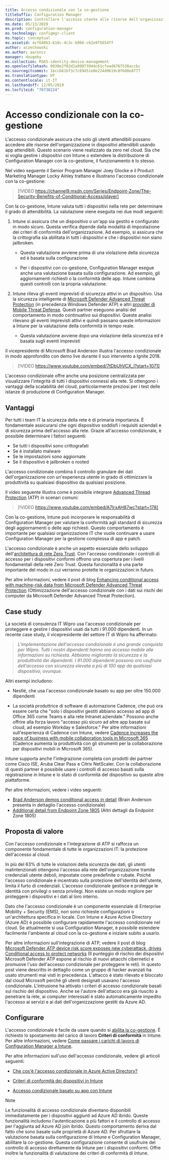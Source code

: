 ```yaml
---
title: Accesso condizionale con la co-gestione
titleSuffix: Configuration Manager
description: Controllare l'accesso utente alle risorse dell'organizzazione in base alle regole di conformità da Intune
ms.date: 05/13/2019
ms.prod: configuration-manager
ms.technology: configmgr-client
ms.topic: conceptual
ms.assetid: 4cf640b3-610c-4c3c-b966-c62e9f5654ff
author: aczechowski
ms.author: aaroncz
manager: dougeby
ms.collection: M365-identity-device-management
ms.openlocfilehash: 0930e2f02d2a99073944c61cfead6767530accbc
ms.sourcegitcommit: 1bccb61bf3c7c69d51e0e224d0619c8f608e8777
ms.translationtype: HT
ms.contentlocale: it-IT
ms.lasthandoff: 12/05/2019
ms.locfileid: "70738224"
---
```

# <a name="conditional-access-with-co-management"></a>Accesso condizionale con la co-gestione

L'accesso condizionale assicura che solo gli utenti attendibili possano accedere alle risorse dell'organizzazione in dispositivi attendibili usando app attendibili. Questo scenario viene realizzato da zero nel cloud. Sia che si voglia gestire i dispositivi con Intune o estendere la distribuzione di Configuration Manager con la co-gestione, il funzionamento è lo stesso.

Nel video seguente il Senior Program Manager Joey Glocke e il Product Marketing Manager Locky Ainley trattano e illustrano l'accesso condizionale con la co-gestione:

> [!VIDEO https://channel9.msdn.com/Series/Endpoint-Zone/The-Security-Benefits-of-Conditional-Access/player]

Con la co-gestione, Intune valuta tutti i dispositivi nella rete per determinare il grado di attendibilità. La valutazione viene eseguita nei due modi seguenti:

1. Intune si assicura che un dispositivo o un'app sia gestito e configurato in modo sicuro. Questa verifica dipende dalla modalità di impostazione dei criteri di conformità dell'organizzazione. Ad esempio, si assicura che la crittografia sia abilitata in tutti i dispositivi e che i dispositivi non siano jailbroken.  

    - Questa valutazione avviene prima di una violazione della sicurezza ed è basata sulla configurazione  

    - Per i dispositivi con co-gestione, Configuration Manager esegue anche una valutazione basata sulla configurazione. Ad esempio, gli aggiornamenti richiesti o la conformità delle app. Intune combina questi controlli con la propria valutazione.  

2. Intune rileva gli eventi imprevisti di sicurezza attivi in un dispositivo. Usa la sicurezza intelligente di [Microsoft Defender Advanced Threat Protection](/windows/security/threat-protection/microsoft-defender-atp/microsoft-defender-advanced-threat-protection) (in precedenza Windows Defender ATP) e altri [provider di Mobile Threat Defense](https://www.lookout.com/about/partners/microsoft). Questi partner eseguono analisi del comportamento in modo continuativo sui dispositivi. Queste analisi rilevano gli eventi imprevisti attivi e quindi passano queste informazioni a Intune per la valutazione della conformità in tempo reale.  

    - Questa valutazione avviene dopo una violazione della sicurezza ed è basata sugli eventi imprevisti  

Il vicepresidente di Microsoft Brad Anderson illustra l'accesso condizionale in modo approfondito con demo live durante il suo intervento a Ignite 2018. 

> [!VIDEO https://www.youtube.com/embed/7tDbUhVCX_I?start=1071]

L'accesso condizionale offre anche una posizione centralizzata per visualizzare l'integrità di tutti i dispositivi connessi alla rete. Si ottengono i vantaggi della scalabilità del cloud, particolarmente preziosi per i test delle istanze di produzione di Configuration Manager.


## <a name="benefits"></a>Vantaggi

Per tutti i team IT la sicurezza della rete è di primaria importanza. È fondamentale assicurarsi che ogni dispositivo soddisfi i requisiti aziendali e di sicurezza prima dell'accesso alla rete. Grazie all'accesso condizionale, è possibile determinare i fattori seguenti: 
- Se tutti i dispositivi sono crittografati  
- Se è installato malware  
- Se le impostazioni sono aggiornate  
- Se il dispositivo è jailbroken o rooted  

L'accesso condizionale combina il controllo granulare dei dati dell'organizzazione con un'esperienza utente in grado di ottimizzare la produttività su qualsiasi dispositivo da qualsiasi posizione.

Il video seguente illustra come è possibile integrare [Advanced Thread Protection](https://www.microsoft.com/windowsforbusiness/windows-atp) (ATP) in scenari comuni:

> [!VIDEO https://www.youtube.com/embed/A7IrxAH87wc?start=178]

Con la co-gestione, Intune può incorporare le responsabilità di Configuration Manager per valutare la conformità agli standard di sicurezza degli aggiornamenti o delle app richiesti. Questo comportamento è importante per qualsiasi organizzazione IT che vuole continuare a usare Configuration Manager per la gestione complessa di app e patch.

L'accesso condizionale è anche un aspetto essenziale dello sviluppo dell'[architettura di rete Zero Trust](https://cloudblogs.microsoft.com/microsoftsecure/2018/06/14/building-zero-trust-networks-with-microsoft-365/). Con l'accesso condizionale i controlli di accesso per i dispositivi conformi offrono una copertura per i livelli fondamentali della rete Zero Trust. Questa funzionalità è una parte importante del modo in cui verranno protette le organizzazioni in futuro.

Per altre informazioni, vedere il post di blog [Enhancing conditional access with machine-risk data from Microsoft Defender Advanced Threat Protection](https://techcommunity.microsoft.com/t5/Enterprise-Mobility-Security/Enhancing-conditional-access-with-machine-risk-data-from-Windows/ba-p/250559) (Ottimizzazione dell'accesso condizionale con i dati sui rischi dei computer da Microsoft Defender Advanced Threat Protection).



## <a name="case-studies"></a>Case study

La società di consulenza IT Wipro usa l'accesso condizionale per proteggere e gestire i dispositivi usati da tutti i 91.000 dipendenti. In un recente case study, il vicepresidente del settore IT di Wipro ha affermato:

> *L'implementazione dell'accesso condizionale è una grande conquista per Wipro. Tutti i nostri dipendenti hanno ora accesso mobile alle informazioni su richiesta.* 
> *Abbiamo migliorato la sicurezza e la produttività dei dipendenti. I 91.000 dipendenti possono ora usufruire dell'accesso con sicurezza elevata a più di 100 app da qualsiasi dispositivo, ovunque.*

<!-- waiting for the case study to be public
For more information, see [Wipro drives mobile productivity with Microsoft cloud security tools to improve customer engagements](https://customers.microsoft.com/story/446f72f9-2f50-4697-b688-6d279786e010)
-->

Altri esempi includono: 

- Nestlé, che usa l'accesso condizionale basato su app per oltre 150.000 dipendenti  

- La società produttrice di software di automazione Cadence, che può ora essere certa che "solo i dispositivi gestiti abbiano accesso ad app di Office 365 come Teams e alla rete Intranet aziendale." Possono anche offrire alla forza lavoro "accesso più sicuro ad altre app basate sul cloud, ad esempio Workday e Salesforce." Per altre informazioni sull'esperienza di Cadence con Intune, vedere [Cadence increases the pace of business with mobile collaboration tools in Microsoft 365](https://customers.microsoft.com/story/cadence-partner-professional-services-microsoft-365) (Cadence aumenta la produttività con gli strumenti per la collaborazione per dispositivi mobili in Microsoft 365).

Intune supporta anche l'integrazione completa con prodotti dei partner come Cisco ISE, Aruba Clear Pass e Citrix NetScaler. Con la collaborazione di questi partner è possibile usare i controlli di accesso basati sulla registrazione in Intune e lo stato di conformità del dispositivo su queste altre piattaforme.

Per altre informazioni, vedere i video seguenti:
- [Brad Anderson demos conditional access in detail](https://youtu.be/8321obNofgM?t=547) (Brain Anderson presenta in dettaglio l'accesso condizionale)  
- [Additional detail from Endpoint Zone 1805](https://youtu.be/f-ILlEuBFZg?t=196) (Altri dettagli da Endpoint Zone 1805)  


## <a name="value-proposition"></a>Proposta di valore

Con l'accesso condizionale e l'integrazione di ATP si rafforza un componente fondamentale di tutte le organizzazioni IT: la protezione dell'accesso al cloud.

In più del 63% di tutte le violazioni della sicurezza dei dati, gli utenti malintenzionati ottengono l'accesso alla rete dell'organizzazione tramite credenziali utente deboli, impostate come predefinite o rubate. Poiché l'accesso condizionale è incentrato sulla protezione dell'identità dell'utente, limita il furto di credenziali. L'accesso condizionale gestisce e protegge le identità con privilegi o senza privilegi. Non esiste un modo migliore per proteggere i dispositivi e i dati al loro interno.

Dato che l'accesso condizionale è un componente essenziale di Enterprise Mobility + Security (EMS), non sono richieste configurazioni o un'architettura specifica in locale. Con Intune e Azure Active Directory (Azure AD) è possibile configurare rapidamente l'accesso condizionale nel cloud. Se attualmente si usa Configuration Manager, è possibile estendere facilmente l'ambiente al cloud con la co-gestione e iniziare subito a usarlo.

Per altre informazioni sull'integrazione di ATP, vedere il post di blog [Microsoft Defender ATP device risk score exposes new cyberattack, drives Conditional access to protect networks](https://cloudblogs.microsoft.com/microsoftsecure/2018/11/28/windows-defender-atp-device-risk-score-exposes-new-cyberattack-drives-conditional-access-to-protect-networks/) (Il punteggio di rischio dei dispositivi Microsoft Defender ATP espone al rischio di nuovi attacchi cibernetici e promuove l'uso dell'accesso condizionale per proteggere le reti). In questo post viene descritto in dettaglio come un gruppo di hacker avanzati ha usato strumenti mai visti in precedenza. L'attacco è stato rilevato e bloccato dal cloud Microsoft perché gli utenti designati usavano l'accesso condizionale. L'intrusione ha attivato i criteri di accesso condizionale basati sul rischio del dispositivo. Anche se l'autore dell'attacco era già riuscito a penetrare la rete, ai computer interessati è stato automaticamente impedito l'accesso ai servizi e ai dati dell'organizzazione gestiti da Azure AD.



## <a name="configure"></a>Configurare

L'accesso condizionale è facile da usare quando si [abilita la co-gestione](/sccm/comanage/how-to-enable). È richiesto lo spostamento del carico di lavoro **Criteri di conformità** in Intune. Per altre informazioni, vedere [Come passare i carichi di lavoro di Configuration Manager a Intune](/sccm/comanage/how-to-switch-workloads). 

Per altre informazioni sull'uso dell'accesso condizionale, vedere gli articoli seguenti: 

- [Che cos'è l'accesso condizionale in Azure Active Directory?](https://docs.microsoft.com/azure/active-directory/active-directory-conditional-access-azure-portal)  

- [Criteri di conformità dei dispositivi in Intune](https://docs.microsoft.com/intune/device-compliance)  

- [Accesso condizionale basato su app con Intune](https://docs.microsoft.com/intune/app-based-conditional-access-intune)  

> [!Note]  
> Le funzionalità di accesso condizionale diventano disponibili immediatamente per i dispositivi aggiunti ad Azure AD ibrido. Queste funzionalità includono l'autenticazione a più fattori e il controllo di accesso per l'aggiunta ad Azure AD join ibrido. Questo comportamento deriva dal fatto che sono basate sulle proprietà di Azure AD. Per sfruttare la valutazione basata sulla configurazione di Intune e Configuration Manager, abilitare la co-gestione. Questa configurazione consente di usufruire del controllo di accesso direttamente da Intune per i dispositivi conformi. Offre inoltre la funzionalità di valutazione dei criteri di conformità di Intune.  

